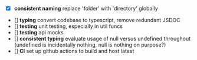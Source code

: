 - [x] **consistent naming** replace 'folder' with 'directory' globally
- [] **typing** convert codebase to typescript, remove redundant JSDOC
- [] **testing** unit testing, especially in util funcs
- [] **testing** api mocks
- [] **consistent typing** evaluate usage of null versus undefined throughout (undefined is incidentally nothing, null is nothing on purpose?)
- [] **CI** set up github actions to build and host latest
